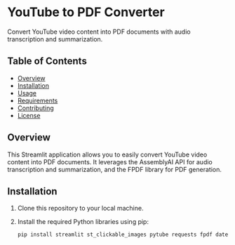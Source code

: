 # YouTube to PDF Converter

Convert YouTube video content into PDF documents with audio transcription and summarization.

## Table of Contents
- [Overview](#overview)
- [Installation](#installation)
- [Usage](#usage)
- [Requirements](#requirements)
- [Contributing](#contributing)
- [License](#license)

## Overview

This Streamlit application allows you to easily convert YouTube video content into PDF documents. It leverages the AssemblyAI API for audio transcription and summarization, and the FPDF library for PDF generation.

## Installation

1. Clone this repository to your local machine.

2. Install the required Python libraries using pip:

   ```bash
   pip install streamlit st_clickable_images pytube requests fpdf datetime
